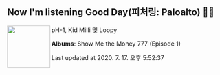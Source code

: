 ## Now I'm listening Good Day(피처링: Paloalto) 🎵🎵

[<img align="left" width="100" src="https://lh3.googleusercontent.com/SVMhF7tn1KsFPTCiCKEt4Lh65HZnkZt7ZULGKY7Sa2bKIzDHMRlHQC_7OL4KFADjcjry7XD34Hm9-Xy9ww">](https://music.youtube.com/channel/UCC_zFTNVhf6A-z9OSn5St4g)

pH-1, Kid Milli 및 Loopy

**Albums**: Show Me the Money 777 (Episode 1)

Last updated at 2020. 7. 17. 오후 5:52:37
